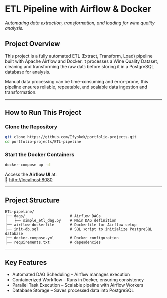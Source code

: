 # **ETL Pipeline with Airflow & Docker**  
_Automating data extraction, transformation, and loading for wine quality analysis._  

## **Project Overview**  
This project is a fully automated ETL (Extract, Transform, Load) pipeline built with Apache Airflow and Docker. It processes a Wine Quality Dataset, cleaning and transforming the raw data before storing it in a PostgreSQL database for analysis. 

Manual data processing can be time-consuming and error-prone, this pipeline ensures reliable, repeatable, and scalable data ingestion and transformation.

---

## **How to Run This Project**
### **Clone the Repository**
```bash
git clone https://github.com/Ifyokoh/portfolio-projects.git
cd portfolio-projects/ETL-pipeline
```

### **Start the Docker Containers**
```bash
docker-compose up -d
```  
Access the **Airflow UI** at:  
🔗 [http://localhost:8080](http://localhost:8080)  

---

## **Project Structure**
```
ETL-pipeline/
│── dags/                    # Airflow DAGs
│   ├── simple_etl_dag.py    # Main DAG definition
|── airflow-dockerfile       # Dockerfile for Airflow setup
|── init-db.sql              # SQL script to initialize PostgreSQL database
│── docker-compose.yml       # Docker configuration
│── requirements.txt         # dependencies
```
---

## **Key Features**
- Automated DAG Scheduling – Airflow manages execution
- Containerized Workflow – Runs in Docker, ensuring consistency
- Parallel Task Execution – Scalable pipeline with Airflow Workers
- Database Storage – Saves processed data into PostgreSQL